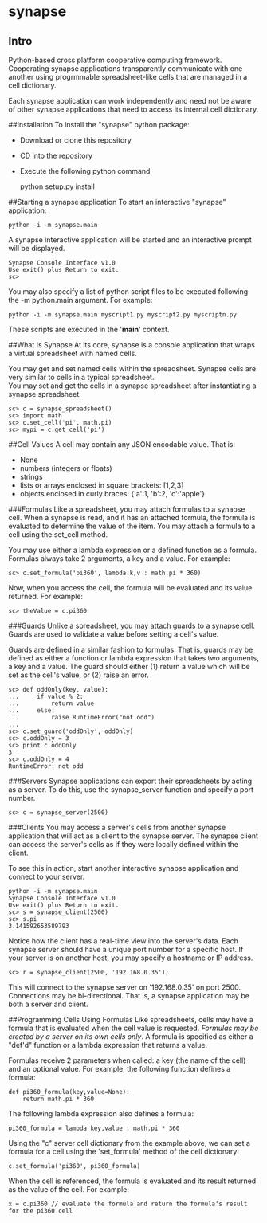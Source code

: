 # synapse
## Intro
Python-based cross platform cooperative computing framework.
Cooperating synapse applications transparently communicate
with one another using progrmmable spreadsheet-like cells
that are managed in a cell dictionary.

Each synapse application can work independently and need
not be aware of other synapse applications that need to
access its internal cell dictionary.

##Installation
To install the "synapse" python package:

* Download or clone this repository
* CD into the repository
* Execute the following python command

    python setup.py install

##Starting a synapse application
To start an interactive "synapse" application:

    python -i -m synapse.main

A synapse interactive application will be started and
an interactive prompt will be displayed.

    Synapse Console Interface v1.0
    Use exit() plus Return to exit.
    sc>

You may also specify a list of python script files
to be executed following the -m python.main argument.
For example:

    python -i -m synapse.main myscript1.py myscript2.py myscriptn.py

These scripts are executed in the '__main__' context.

##What Is Synapse
At its core, synapse is a console application that wraps a virtual spreadsheet
with named cells.

You may get and set named cells within the spreadsheet.
Synapse cells are very similar to cells in a typical spreadsheet.  
You may set and get the cells in a synapse spreadsheet after instantiating
a synapse spreadsheet.

    sc> c = synapse_spreadsheet()
    sc> import math
    sc> c.set_cell('pi', math.pi)
    sc> mypi = c.get_cell('pi')

##Cell Values
A cell may contain any JSON encodable value.  That is:
* None
* numbers (integers or floats)
* strings
* lists or arrays enclosed in square brackets: [1,2,3]
* objects enclosed in curly braces: {'a':1, 'b':2, 'c':'apple'}

###Formulas
Like a spreadsheet, you may attach formulas to
a synapse cell.  When a synapse is
read, and it has an attached formula, the formula is
evaluated to determine the value of the item.  You may
attach a formula to a cell using the set_cell method.

You may use either a lambda expression or a defined function
as a formula.  Formulas always take 2 arguments, a key and a value.
For example:

    sc> c.set_formula('pi360', lambda k,v : math.pi * 360)

Now, when you access the cell, the formula will be evaluated and its value returned.
For example:

    sc> theValue = c.pi360

###Guards
Unlike a spreadsheet, you may attach guards to a synapse cell.
Guards are used to validate a value before setting a cell's value.

Guards are defined in a similar fashion to formulas.  That is,
guards may be defined as either a function or lambda expression that
takes two arguments, a key and a value.  The guard should either
(1) return a value which will be set as the cell's value, or (2) raise an error.

    sc> def oddOnly(key, value):
    ...     if value % 2:
    ...         return value
    ...     else:
    ...         raise RuntimeError("not odd")
    ...
    sc> c.set_guard('oddOnly', oddOnly)
    sc> c.oddOnly = 3
    sc> print c.oddOnly
    3
    sc> c.oddOnly = 4
    RuntimeError: not odd

###Servers
Synapse applications can export their spreadsheets by acting as a server.
To do this, use the synapse_server function and specify a port number.

    sc> c = synapse_server(2500)

###Clients
You may access a server's cells from another synapse application that
will act as a client to the synapse server. The synapse client can
access the server's cells as if they were locally defined within the
client.

To see this in action, start another interactive synapse application and connect to your server.

    python -i -m synapse.main
    Synapse Console Interface v1.0
    Use exit() plus Return to exit.
    sc> s = synapse_client(2500)
    sc> s.pi
    3.141592653589793

Notice how the client has a real-time view into the server's data.
Each synapse server should have a unique port number for a specific host.
If your server is on another host, you may specify a hostname or IP address.

    sc> r = synapse_client(2500, '192.168.0.35');

This will connect to the synapse server on '192.168.0.35' on port 2500.
Connections may be bi-directional.  That is, a synapse application may be both a server and client.

##Programming Cells Using Formulas
Like spreadsheets, cells may have a formula that is evaluated when the cell value is requested.
_Formulas may be created by a server on its own cells only_.  A formula is specified as either a
"def'd" function or a lambda expression that returns a value.

Formulas receive 2 parameters when called: a key (the name of the cell) and an optional value.
For example, the following function defines a formula:

    def pi360_formula(key,value=None):
        return math.pi * 360

The following lambda expression also defines a formula:

    pi360_formula = lambda key,value : math.pi * 360

Using the "c" server cell dictionary from the example above, 
we can set a formula for a cell using the 'set_formula' method of the cell dictionary:

    c.set_formula('pi360', pi360_formula)

When the cell is referenced, the formula is evaluated and its result returned as the value of the cell.
For example:

    x = c.pi360 // evaluate the formula and return the formula's result for the pi360 cell

